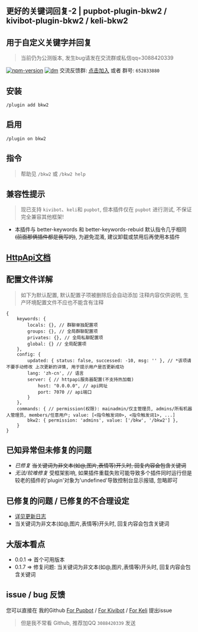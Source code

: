 ## 更好的关键词回复-2 | pupbot-plugin-bkw2 / kivibot-plugin-bkw2 / keli-bkw2
## 用于自定义关键字并回复

> 当前仍为公测版本, 发生bug请发在交流群或私信qq=3088420339

[![npm-version](https://img.shields.io/npm/v/pupbot-plugin-bkw2?color=527dec&label=pupbot-plugin-bkw2&style=flat-square)](https://npm.im/pupbot-plugin-bkw2) [![dm](https://shields.io/npm/dm/pupbot-plugin-bkw2?style=flat-square)](https://npm.im/pupbot-plugin-bkw2)
交流反馈群: <a target="_blank" href="https://qm.qq.com/cgi-bin/qm/qr?k=kYuPTlWnpv2JYpH_7PX_7Gct5A-CaLak&jump_from=webapi&authKey=xHpTweFarFYr878W2gFyyuWGoySD9eRacy150RDk8SOwJHaV6jXUYbcQ8UucDmTv">点击加入</a> 或者 群号: `652833880`

## 安装
```
/plugin add bkw2
```

## 启用
```
/plugin on bkw2
```

## 指令
> 帮助见 `/bkw2` 或 `/bkw2 help`

## 兼容性提示
> 现已支持 `kivibot`、`keli`和 `pupbot`, 但本插件仅在 `pupbot` 进行测试, 不保证完全兼容其他框架!
* 本插件与 better-keywords 和 better-keywords-rebuid 默认指令几乎相同 ~~(前面那俩插件都是我写的)~~, 为避免混淆, 建议卸载或禁用后再使用本插件

## [HttpApi文档](./docs/serverApi.md)

## 配置文件详解
> 如下为默认配置, 默认配置子项被删除后会自动添加
> 注释内容仅供说明, 生产环境配置文件不应也不能含有注释
```
{
    keywords: {
        locals: {}, // 群聊单独配置项
        groups: {}, // 全局群聊配置项
        privates: {}, // 全局私聊配置项
        global: {} // 全局配置项
    },
    config: {
        updated: { status: false, successed: -10, msg: '' }, // *该项请不要手动修改 上次更新的详情, 用于提示用户是否更新成功
        lang: 'zh-cn', // 语言
        server: { // httpapi服务器配置(不支持热加载)
            host: "0.0.0.0", // api网址
            port: 7070 // api端口
        }
    },
    commands: { // permission(权限): mainadmin/仅主管理员, admins/所有机器人管理员, members/任意用户; value: [<指令触发词0>, <指令触发词1>, ...]
        bkw2: { permission: 'admins', value: ['/bkw', '/bkw2'] },
    }
}
```


## 已知异常但未修复的问题
* *已修复* ~~当关键词为非文本(如@,图片,表情等)开头时, 回复内容会包含关键词~~
* *无法/较难修复* 受框架影响, 如果插件重载失败可能导致多个插件同时运行但是较老的插件的'plugin'对象为'undefined'导致控制台显示报错, 忽略即可

## 已修复的问题 / 已修复的不合理设定
* [详见更新日志](./lib/changes/changes.js)
* 当关键词为非文本(如@,图片,表情等)开头时, 回复内容会包含关键词

## 大版本看点
* 0.0.1 => 首个可用版本
* 0.1.7 => 修复问题: 当关键词为非文本(如@,图片,表情等)开头时, 回复内容会包含关键词

## issue / bug 反馈
您可以直接在 我的Github [For Pupbot](https://github.com/zhuhansan666/pupbot-plugin-bkw2) / [For Kivibot](https://github.com/zhuhansan666/kivibot-plugin-bkw2) / [For Keli](https://github.com/zhuhansan666/keli-bkw2) 提出issue
> 但是我不常看 Github, 推荐加QQ `3088420339` 发送 
